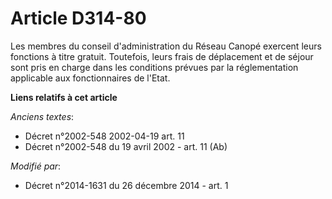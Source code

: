 # Article D314-80

Les membres du conseil d'administration du    Réseau Canopé exercent leurs fonctions à titre gratuit. Toutefois, leurs frais
de déplacement et de séjour sont pris en charge dans les conditions prévues par la réglementation applicable aux
fonctionnaires de l'Etat.

**Liens relatifs à cet article**

_Anciens textes_:

  - Décret n°2002-548 2002-04-19 art. 11
  - Décret n°2002-548 du 19 avril 2002 - art. 11 (Ab)

_Modifié par_:

  - Décret n°2014-1631 du 26 décembre 2014 - art. 1
